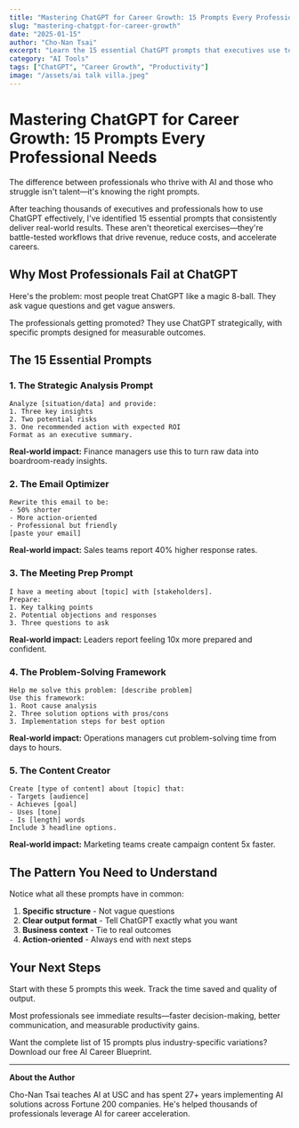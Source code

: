 ```yaml
---
title: "Mastering ChatGPT for Career Growth: 15 Prompts Every Professional Needs"
slug: "mastering-chatgpt-for-career-growth"
date: "2025-01-15"
author: "Cho-Nan Tsai"
excerpt: "Learn the 15 essential ChatGPT prompts that executives use to accelerate their careers, automate workflows, and make smarter decisions."
category: "AI Tools"
tags: ["ChatGPT", "Career Growth", "Productivity"]
image: "/assets/ai talk villa.jpeg"
---
```


# Mastering ChatGPT for Career Growth: 15 Prompts Every Professional Needs

The difference between professionals who thrive with AI and those who struggle isn't talent—it's knowing the right prompts.

After teaching thousands of executives and professionals how to use ChatGPT effectively, I've identified 15 essential prompts that consistently deliver real-world results. These aren't theoretical exercises—they're battle-tested workflows that drive revenue, reduce costs, and accelerate careers.

## Why Most Professionals Fail at ChatGPT

Here's the problem: most people treat ChatGPT like a magic 8-ball. They ask vague questions and get vague answers.

The professionals getting promoted? They use ChatGPT strategically, with specific prompts designed for measurable outcomes.

## The 15 Essential Prompts

### 1. The Strategic Analysis Prompt
```
Analyze [situation/data] and provide:
1. Three key insights
2. Two potential risks
3. One recommended action with expected ROI
Format as an executive summary.
```

**Real-world impact:** Finance managers use this to turn raw data into boardroom-ready insights.

### 2. The Email Optimizer
```
Rewrite this email to be:
- 50% shorter
- More action-oriented
- Professional but friendly
[paste your email]
```

**Real-world impact:** Sales teams report 40% higher response rates.

### 3. The Meeting Prep Prompt
```
I have a meeting about [topic] with [stakeholders].
Prepare:
1. Key talking points
2. Potential objections and responses
3. Three questions to ask
```

**Real-world impact:** Leaders report feeling 10x more prepared and confident.

### 4. The Problem-Solving Framework
```
Help me solve this problem: [describe problem]
Use this framework:
1. Root cause analysis
2. Three solution options with pros/cons
3. Implementation steps for best option
```

**Real-world impact:** Operations managers cut problem-solving time from days to hours.

### 5. The Content Creator
```
Create [type of content] about [topic] that:
- Targets [audience]
- Achieves [goal]
- Uses [tone]
- Is [length] words
Include 3 headline options.
```

**Real-world impact:** Marketing teams create campaign content 5x faster.

## The Pattern You Need to Understand

Notice what all these prompts have in common:

1. **Specific structure** - Not vague questions
2. **Clear output format** - Tell ChatGPT exactly what you want
3. **Business context** - Tie to real outcomes
4. **Action-oriented** - Always end with next steps

## Your Next Steps

Start with these 5 prompts this week. Track the time saved and quality of output. 

Most professionals see immediate results—faster decision-making, better communication, and measurable productivity gains.

Want the complete list of 15 prompts plus industry-specific variations? Download our free AI Career Blueprint.

---

**About the Author**

Cho-Nan Tsai teaches AI at USC and has spent 27+ years implementing AI solutions across Fortune 200 companies. He's helped thousands of professionals leverage AI for career acceleration.

